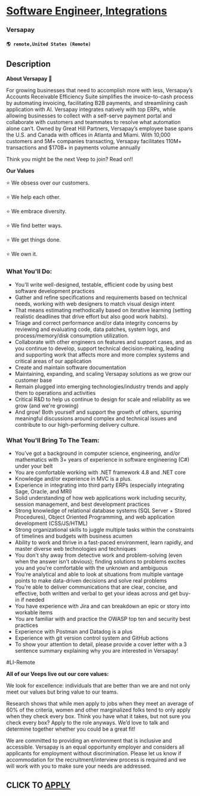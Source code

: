 # [Software Engineer, Integrations](https://www.remotewlb.com/apply/software-engineer-integrations-112914)  
### Versapay  
#### `🌎 remote,United States (Remote)`  

## Description

 **About Versapay 🚀**

  

For growing businesses that need to accomplish more with less, Versapay’s Accounts Receivable Efficiency Suite simplifies the invoice-to-cash process by automating invoicing, facilitating B2B payments, and streamlining cash application with AI. Versapay integrates natively with top ERPs, while allowing businesses to collect with a self-serve payment portal and collaborate with customers and teammates to resolve what automation alone can’t. Owned by Great Hill Partners, Versapay’s employee base spans the U.S. and Canada with offices in Atlanta and Miami. With 10,000 customers and 5M+ companies transacting, Versapay facilitates 110M+ transactions and $170B+ in payments volume annually

  

Think you might be the next Veep to join? Read on!!

  

 **Our Values**

⭐️ We obsess over our customers.

⭐️ We help each other.

⭐️ We embrace diversity.

⭐️ We find better ways.

⭐️ We get things done.

⭐️ We own it.

  

  

  

  

  

  

### What You'll Do:

* You'll write well-designed, testable, efficient code by using best software development practices
* Gather and refine specifications and requirements based on technical needs, working with web designers to match visual design intent
* That means estimating methodically based on iterative learning (setting realistic deadlines that drive effort but also good work habits).
* Triage and correct performance and/or data integrity concerns by reviewing and evaluating code, data patches, system logs, and process/memory/disk consumption utilization.
* Collaborate with other engineers on features and support cases, and as you continue to develop, support technical decision-making, leading and supporting work that affects more and more complex systems and critical areas of our application
* Create and maintain software documentation
* Maintaining, expanding, and scaling Versapay solutions as we grow our customer base
* Remain plugged into emerging technologies/industry trends and apply them to operations and activities
* Critical R&D to help us continue to design for scale and reliability as we grow (and we're growing)
* And grow! Both yourself and support the growth of others, spurring meaningful discussions around complex and technical issues and contribute to our high-performing delivery culture.

  

### What You'll Bring To The Team:

* You've got a background in computer science, engineering, and/or mathematics with 3+ years of experience in software engineering (C#) under your belt
* You are comfortable working with .NET framework 4.8 and .NET core
* Knowledge and/or experience in MVC is a plus.
* Experience in integrating into third party ERPs (especially integrating Sage, Oracle, and MRI)
* Solid understanding of how web applications work including security, session management, and best development practices
* Strong knowledge of relational database systems (SQL Server + Stored Procedures), Object Oriented Programming, and web application development (CSS/JS/HTML)
* Strong organizational skills to juggle multiple tasks within the constraints of timelines and budgets with business acumen
* Ability to work and thrive in a fast-paced environment, learn rapidly, and master diverse web technologies and techniques
* You don't shy away from detective work and problem-solving (even when the answer isn't obvious); finding solutions to problems excites you and you're comfortable with the unknown and ambiguous
* You're analytical and able to look at situations from multiple vantage points to make data-driven decisions and solve real problems
* You're able to deliver communications that are clear, concise, and effective, both written and verbal to get your ideas across and get buy-in if needed
* You have experience with Jira and can breakdown an epic or story into workable items
* You are familiar with and practice the OWASP top ten and security best practices
* Experience with Postman and Datadog is a plus
* Experience with git version control system and GitHub actions
* To show your attention to detail, please provide a cover letter with a 3 sentence summary explaining why you are interested in Versapay!

  

#LI-Remote

  

 **All of our Veeps live out our core values:**

We look for excellence: individuals that are better than we are and not only meet our values but bring value to our teams.

  

Research shows that while men apply to jobs when they meet an average of 60% of the criteria, women and other marginalized folks tend to only apply when they check every box. Think you have what it takes, but not sure you check every box? Apply to the role anyways. We’d love to talk and determine together whether you could be a great fit!

  

We are committed to providing an environment that is inclusive and accessible. Versapay is an equal opportunity employer and considers all applicants for employment without discrimination. Please let us know if accommodation for the recruitment/interview process is required and we will work with you to make sure your needs are addressed.

  
## CLICK TO [APPLY](https://www.remotewlb.com/apply/software-engineer-integrations-112914)

